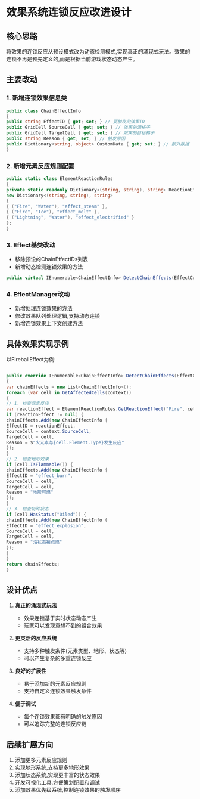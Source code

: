 # 效果系统连锁反应改进设计

## 核心思路
将效果的连锁反应从预设模式改为动态检测模式,实现真正的涌现式玩法。效果的连锁不再是预先定义的,而是根据当前游戏状态动态产生。

## 主要改动

### 1. 新增连锁效果信息类

```csharp
public class ChainEffectInfo
{
public string EffectID { get; set; } // 要触发的效果ID
public GridCell SourceCell { get; set; } // 效果的源格子
public GridCell TargetCell { get; set; } // 效果的目标格子
public string Reason { get; set; } // 触发原因
public Dictionary<string, object> CustomData { get; set; } // 额外数据
}
```
### 2. 新增元素反应规则配置
```csharp
public static class ElementReactionRules
{
private static readonly Dictionary<(string, string), string> ReactionEffects =
new Dictionary<(string, string), string>
{
{ ("Fire", "Water"), "effect_steam" },
{ ("Fire", "Ice"), "effect_melt" },
{ ("Lightning", "Water"), "effect_electrified" }
};
}
```


### 3. Effect基类改动
- 移除预设的ChainEffectIDs列表
- 新增动态检测连锁效果的方法

```csharp
public virtual IEnumerable<ChainEffectInfo> DetectChainEffects(EffectContext context)
```


### 4. EffectManager改动
- 新增处理连锁效果的方法
- 修改效果队列处理逻辑,支持动态连锁
- 新增连锁效果上下文创建方法

## 具体效果实现示例

以FireballEffect为例:
```csharp

public override IEnumerable<ChainEffectInfo> DetectChainEffects(EffectContext context)
{
var chainEffects = new List<ChainEffectInfo>();
foreach (var cell in GetAffectedCells(context))
{
// 1. 检查元素反应
var reactionEffect = ElementReactionRules.GetReactionEffect("Fire", cell.Element?.Type);
if (reactionEffect != null) {
chainEffects.Add(new ChainEffectInfo {
EffectID = reactionEffect,
SourceCell = context.SourceCell,
TargetCell = cell,
Reason = $"火元素与{cell.Element.Type}发生反应"
});
}
// 2. 检查地形效果
if (cell.IsFlammable()) {
chainEffects.Add(new ChainEffectInfo {
EffectID = "effect_burn",
SourceCell = cell,
TargetCell = cell,
Reason = "地形可燃"
});
}
// 3. 检查特殊状态
if (cell.HasStatus("Oiled")) {
chainEffects.Add(new ChainEffectInfo {
EffectID = "effect_explosion",
SourceCell = cell,
TargetCell = cell,
Reason = "油状态被点燃"
});
}
}
return chainEffects;
}
```


## 设计优点

1. **真正的涌现式玩法**
   - 效果连锁基于实时状态动态产生
   - 玩家可以发现意想不到的组合效果

2. **更灵活的反应系统**
   - 支持多种触发条件(元素类型、地形、状态等)
   - 可以产生复杂的多重连锁反应

3. **良好的扩展性**
   - 易于添加新的元素反应规则
   - 支持自定义连锁效果触发条件

4. **便于调试**
   - 每个连锁效果都有明确的触发原因
   - 可以追踪完整的连锁反应链

## 后续扩展方向

1. 添加更多元素反应规则
2. 实现地形系统,支持更多地形效果
3. 添加状态系统,实现更丰富的状态效果
4. 开发可视化工具,方便策划配置和调试
5. 添加效果优先级系统,控制连锁效果的触发顺序